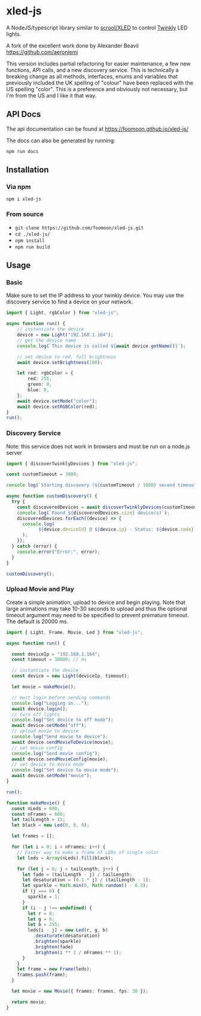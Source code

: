 # xled-js

A NodeJS/typescript library similar to [scrool/XLED](https://github.com/scrool/xled) to control [Twinkly](https://twinkly.com/) LED lights.

A fork of the excellent work done by Alexander Beavil https://github.com/aeroniemi

This version includes partial refactoring for easier maintenance, a few new functions, API calls, and a new discovery service.  This is technically a breaking change as all methods, interfaces, enums and variables that previously included the UK spelling of "colour" have been replaced with the US spelling "color".  This is a preference and obviously not necessary, but I'm from the US and I like it that way.

## API Docs

The api documentation can be found at https://foomoon.github.io/xled-js/

The docs can also be generated by running:

`npm run docs`

## Installation

### Via npm

`npm i xled-js`

### From source

- `git clone https://github.com/foomoon/xled-js.git`
- `cd ./xled-js/`
- `npm install`
- `npm run build`

## Usage

### Basic
Make sure to set the IP address to your twinkly device.  You may use the discovery service to find a device on your network.
```ts
import { Light, rgbColor } from "xled-js";

async function run() {
	// instantiate the device
	device = new Light("192.168.1.164");
	// get the device name
	console.log(`This device is called ${await device.getName()}`);

	// set device to red, full brightness
	await device.setBrightness(100);

	let red: rgbColor = {
		red: 255,
		green: 0,
		blue: 0,
	};
	await device.setMode("color");
	await device.setRGBColor(red);
}
run();
```

### Discovery Service
Note: this service does not work in browsers and must be run on a node.js server
```ts
import { discoverTwinklyDevices } from "xled-js";

const customTimeout = 3000;

console.log(`Starting discovery (${customTimeout / 1000} second timeout)...`);

async function customDiscovery() {
  try {
    const discoveredDevices = await discoverTwinklyDevices(customTimeout);
    console.log(`Found ${discoveredDevices.size} device(s)`);
    discoveredDevices.forEach((device) => {
      console.log(
        `   ${device.deviceId} @ ${device.ip} - Status: ${device.code}`
      );
    });
  } catch (error) {
    console.error("Error:", error);
  }
}

customDiscovery();
```

### Upload Movie and Play
Create a simple animation, upload to device and begin playing.  Note that large animations may take 10-30 seconds to upload and thus the optional timeout argument may need to be specified to prevent premature timeout.  The default is 20000 ms. 
```ts
import { Light, Frame, Movie, Led } from "xled-js";

async function run() {

  const deviceIp = "192.168.1.164";
  const timeout = 30000; // ms

  // instantiate the device
  const device = new Light(deviceIp, timeout);

  let movie = makeMovie();

  // must login before sending commands
  console.log("Logging in...");
  await device.login();
  // turn off lights
  console.log("Set device to off mode");
  await device.setMode("off");
  // upload movie to device
  console.log("Send movie to device");
  await device.sendMovieToDevice(movie);
  // set movie config
  console.log("Send movie config");
  await device.sendMovieConfig(movie);
  // set device to movie mode
  console.log("Set device to movie mode");
  await device.setMode("movie");
}

run();

function makeMovie() {
  const nLeds = 600;
  const nFrames = 600;
  let tailLength = 15;
  let black = new Led(0, 0, 0);

  let frames = [];

  for (let i = 0; i < nFrames; i++) {
    // Faster way to make a frame of LEDs of single color
    let leds = Array(nLeds).fill(black);

    for (let j = 0; j < tailLength; j++) {
      let fade = (tailLength - j) / tailLength;
      let desaturation = (0.1 * j) / (tailLength - 1);
      let sparkle = Math.min(0, Math.random() - 0.3);
      if (j === 0) {
        sparkle = 1;
      }
      if (i - j !== undefined) {
        let r = 0;
        let g = 0;
        let b = 255;
        leds[i - j] = new Led(r, g, b)
          .desaturate(desaturation)
          .brighten(sparkle)
          .brighten(fade)
          .brighten(i ** 1 / nFrames ** 1);
      }
    }
    let frame = new Frame(leds);
    frames.push(frame);
  }

  let movie = new Movie({ frames: frames, fps: 30 });

  return movie;
}

```
